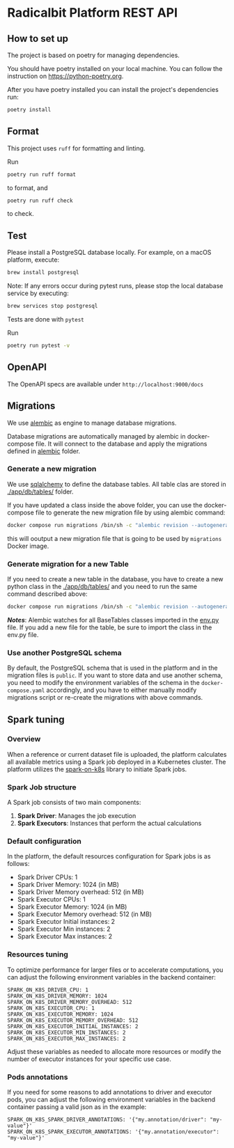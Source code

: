# Radicalbit Platform REST API

## How to set up ##

The project is based on poetry for managing dependencies.

You should have poetry installed on your local machine. You can follow the instruction on https://python-poetry.org.

After you have poetry installed you can install the project's dependencies run:

```bash
poetry install
```

## Format

This project uses `ruff` for formatting and linting.

Run

```bash
poetry run ruff format
```

to format, and

```bash
poetry run ruff check
```

to check.

## Test

Please install a PostgreSQL database locally. For example, on a macOS platform, execute:

```bash
brew install postgresql
```

Note: If any errors occur during pytest runs, please stop the local database service by executing:

```bash
brew services stop postgresql
```

Tests are done with `pytest`

Run

```bash
poetry run pytest -v
```

## OpenAPI

The OpenAPI specs are available under `http://localhost:9000/docs`

## Migrations

We use [alembic](https://pypi.org/project/alembic/) as engine to manage database migrations.

Database migrations are automatically managed by alembic in docker-compose file. It will connect to the database and
apply the migrations defined in [alembic](./alembic/versions/) folder.

### Generate a new migration

We use [sqlalchemy](https://docs.sqlalchemy.org/en/20/) to define the database tables. All table clas are stored
in [./app/db/tables/](./app/db/tables/) folder.

If you have updated a class inside the above folder, you can use the docker-compose file to generate the new migration
file by using alembic command:

```bash
docker compose run migrations /bin/sh -c "alembic revision --autogenerate -m "GIVE A NAME TO THIS REVISION""
```

this will ooutput a new migration file that is going to be used by `migrations` Docker image.

### Generate migration for a new Table

If you need to create a new table in the database, you have to create a new python class in
the [./app/db/tables/](./app/db/tables/) and you need to run the same command described above:

```bash
docker compose run migrations /bin/sh -c "alembic revision --autogenerate -m "GIVE A NAME TO THIS REVISION""
```

***Notes***: Alembic watches for all BaseTables classes imported in the [env.py](./alembic/env.py) file. If you add a
new file for the table, be sure to import the class in the env.py file.

### Use another PostgreSQL schema

By default, the PostgreSQL schema that is used in the platform and in the migration files is `public`. If you want to
store data and use another schema, you need to modify the environment variables of the schema in
the `docker-compose.yaml` accordingly, and you have to either manually modify migrations script or re-create the
migrations with above commands.

## Spark tuning

### Overview

When a reference or current dataset file is uploaded, the platform calculates all available metrics using a Spark job deployed in a Kubernetes cluster. The platform utilizes the [spark-on-k8s](https://github.com/hussein-awala/spark-on-k8s) library to initiate Spark jobs.

### Spark Job structure

A Spark job consists of two main components:

1. **Spark Driver**: Manages the job execution
2. **Spark Executors**: Instances that perform the actual calculations

### Default configuration

In the platform, the default resources configuration for Spark jobs is as follows:

- Spark Driver CPUs: 1
- Spark Driver Memory: 1024 (in MB)
- Spark Driver Memory overhead: 512 (in MB)
- Spark Executor CPUs: 1
- Spark Executor Memory: 1024 (in MB)
- Spark Executor Memory overhead: 512 (in MB)
- Spark Executor Initial instances: 2
- Spark Executor Min instances: 2
- Spark Executor Max instances: 2

### Resources tuning

To optimize performance for larger files or to accelerate computations, you can adjust the following environment variables in the backend container:

```
SPARK_ON_K8S_DRIVER_CPU: 1
SPARK_ON_K8S_DRIVER_MEMORY: 1024
SPARK_ON_K8S_DRIVER_MEMORY_OVERHEAD: 512
SPARK_ON_K8S_EXECUTOR_CPU: 1
SPARK_ON_K8S_EXECUTOR_MEMORY: 1024
SPARK_ON_K8S_EXECUTOR_MEMORY_OVERHEAD: 512
SPARK_ON_K8S_EXECUTOR_INITIAL_INSTANCES: 2
SPARK_ON_K8S_EXECUTOR_MIN_INSTANCES: 2
SPARK_ON_K8S_EXECUTOR_MAX_INSTANCES: 2
```

Adjust these variables as needed to allocate more resources or modify the number of executor instances for your specific use case.

### Pods annotations

If you need for some reasons to add annotations to driver and executor pods, you can adjust the following environment variables in the backend container passing a valid json as in the example:

```
SPARK_ON_K8S_SPARK_DRIVER_ANNOTATIONS: '{"my.annotation/driver": "my-value"}'
SPARK_ON_K8S_SPARK_EXECUTOR_ANNOTATIONS: '{"my.annotation/executor": "my-value"}'
```
